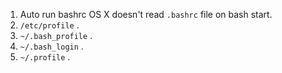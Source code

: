 1. Auto run bashrc
OS X doesn't read `.bashrc` file on bash start.  
1. `/etc/profile` . 
2. `~/.bash_profile` . 
3. `~/.bash_login` . 
4. `~/.profile` . 